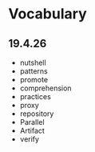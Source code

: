 # Vocabulary

## 19.4.26
- nutshell
- patterns
- promote
- comprehension
- practices
- proxy
- repository
- Parallel
- Artifact
- verify